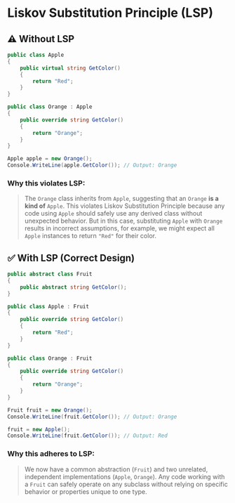 # **L**iskov Substitution Principle (LSP)


## ⚠️ Without LSP 

```csharp
public class Apple
{
    public virtual string GetColor()
    {
        return "Red";
    }
}

public class Orange : Apple
{
    public override string GetColor()
    {
        return "Orange";
    }
}

Apple apple = new Orange();
Console.WriteLine(apple.GetColor()); // Output: Orange
```

### Why this violates LSP:

> The `Orange` class inherits from `Apple`, suggesting that an `Orange` **is a kind of** `Apple`. This violates Liskov Substitution Principle because any code using `Apple` should safely use any derived class without unexpected behavior. But in this case, substituting `Apple` with `Orange` results in incorrect assumptions, for example, we might expect all `Apple` instances to return `"Red"` for their color.



## ✅ With LSP (Correct Design)

```csharp
public abstract class Fruit
{
    public abstract string GetColor();
}
```

```csharp
public class Apple : Fruit
{
    public override string GetColor()
    {
        return "Red";
    }
}

public class Orange : Fruit
{
    public override string GetColor()
    {
        return "Orange";
    }
}
```

```csharp
Fruit fruit = new Orange();
Console.WriteLine(fruit.GetColor()); // Output: Orange

fruit = new Apple();
Console.WriteLine(fruit.GetColor()); // Output: Red
```

### Why this adheres to LSP:

> We now have a common abstraction (`Fruit`) and two unrelated, independent implementations (`Apple`, `Orange`). Any code working with a `Fruit` can safely operate on any subclass without relying on specific behavior or properties unique to one type.
